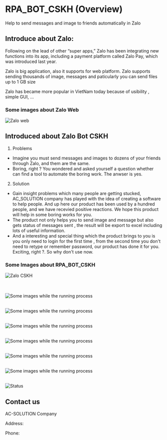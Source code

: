 # RPA_BOT_CSKH (Overview)
Help to send messages and image to friends automatically in Zalo

## Introduce about Zalo:

Following on the lead of other “super apps,” Zalo has been 
integrating new functions into its app, including a payment 
platform called Zalo Pay, which was introduced last year.

Zalo is big application, also it supports for web platform. Zalo supports 
sending thousands of image, messages and paticularly you can send files up to 1 GB size

Zalo has became more popular in VietNam today because of usibility
, simple GUI, ...

### Some images about Zalo Web 



![Zalo web](./Programing/assets/zalo-web.png)

## Introduced about Zalo Bot CSKH

1. Problems
* Imagine you must send messages and images to dozens of your friends through Zalo,
 and them are the same.
* Boring, right ? You wondered and asked yourself a question whether can find a tool to automate the boring work.
The anwser is yes.

2. Solution
* Gain insight problems which many people are getting stucked, AC_SOLUTION company has played with the idea of 
creating a software to help people. And up here our product has been used by a hundred people, and we have recevied 
positive reactions. We hope this product will help in some boring works for you.
* The product not only helps you to send image and message but also gets status of messages sent
, the result will be export to excel including lots of useful information.
* And a interesting and special thing which the product brings to you is you only need to login for the first time
, from the second time you don't need to retype or remember password, our product has done it for you.
Exciting, right ?. So why don't use now.

### Some Images about RPA_BOT_CSKH


![Zalo CSKH](./Programing/assets/zalo-cskh-bot.png)

<br /> <br />
![Some images while the running process](./Programing/assets/demo/find-contact.PNG)
<br /> <br />

![Some images while the running process](./Programing/assets/demo/found-contact.PNG)
<br /> <br />

![Some images while the running process](./Programing/assets/demo/enter.PNG)
<br /> <br />

![Some images while the running process](./Programing/assets/demo/drag-image.PNG)
<br /> <br />

![Some images while the running process](./Programing/assets/demo/add-caption.PNG)
<br /> <br />

![Some images while the running process](./Programing/assets/demo/result.PNG)
<br /> <br />

![Status](./Programing/assets/excel-status.PNG)



## Contact us
AC-SOLUTION Company

Address:

Phone:  
 
 